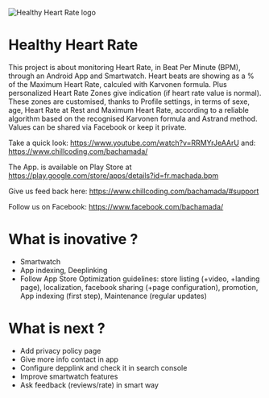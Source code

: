 ![Healthy Heart Rate logo](https://raw.githubusercontent.com/chillcoding-at-the-beach/bachamada/master/app/src/main/res/mipmap-xxxhdpi/ic_launcher.png)

# Healthy Heart Rate

This project is about monitoring Heart Rate, in Beat Per Minute (BPM), through an Android App and Smartwatch.
Heart beats are showing as a % of the Maximum Heart Rate, calculed with Karvonen formula. Plus personalized Heart Rate Zones give indication (if heart rate value is normal). These zones are customised, thanks to Profile settings, in terms of sexe, age, Heart Rate at Rest and Maximum Heart Rate, according to a reliable algorithm based on the recognised Karvonen formula and Astrand method. 
Values can be shared via Facebook or keep it private.

Take a quick look: https://www.youtube.com/watch?v=RRMYrJeAArU and: https://www.chillcoding.com/bachamada/

The App. is available on Play Store at https://play.google.com/store/apps/details?id=fr.machada.bpm

Give us feed back here: https://www.chillcoding.com/bachamada/#support

Follow us on Facebook: https://www.facebook.com/bachamada/

# What is inovative ?
- Smartwatch
- App indexing, Deeplinking
- Follow App Store Optimization guidelines: store listing (+video, +landing page), localization, facebook sharing (+page configuration), promotion, App indexing (first step), Maintenance (regular updates)

# What is next ?
- Add privacy policy page
- Give more info contact in app
- Configure depplink and check it in search console
- Improve smartwatch features
- Ask feedback (reviews/rate) in smart way


